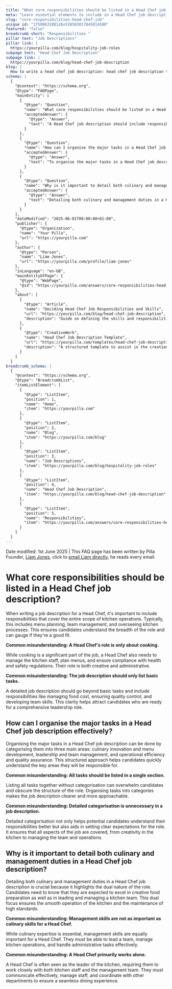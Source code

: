 ```yaml
---
title: "What core responsibilities should be listed in a Head Chef job description?"
meta: "Learn essential elements to include in a Head Chef job description, covering culinary innovation, team management, and operational duties."
slug: "core-responsibilities-head-chef-job"
unique id: "1750063288126x538503817845014500"
featured: "false"
breadcrumb short: "Responsibilities "
pillar text: "Job Descriptions"
pillar link: |
  https://yourpilla.com/blog/hospitality-job-roles
subpage text: "Head Chef Job Description"
subpage link: |
  https://yourpilla.com/blog/head-chef-job-description
blog: |
  How to write a head chef job description: head chef job description template included.
schema: |
  {
    "@context": "https://schema.org",
    "@type": "FAQPage",
    "mainEntity": [
      {
        "@type": "Question",
        "name": "What core responsibilities should be listed in a Head Chef job description?",
        "acceptedAnswer": {
          "@type": "Answer",
          "text": "A Head Chef job description should include responsibilities that cover all aspects of kitchen operations. This encompasses menu planning, team management, overseeing kitchen processes, managing food cost, ensuring quality control, and developing team skills. This comprehensive listing ensures candidates understand the full scope of the role and assess if they are a good fit."
        }
      },
      {
        "@type": "Question",
        "name": "How can I organise the major tasks in a Head Chef job description effectively?",
        "acceptedAnswer": {
          "@type": "Answer",
          "text": "To organise the major tasks in a Head Chef job description effectively, categorise them into three main areas: culinary innovation and menu development, leadership and team management, and operational efficiency and quality assurance. This structured approach helps in clarity and allows candidates to quickly grasp the key responsibilities."
        }
      },
      {
        "@type": "Question",
        "name": "Why is it important to detail both culinary and management duties in a Head Chef job description?",
        "acceptedAnswer": {
          "@type": "Answer",
          "text": "Detailing both culinary and management duties in a Head Chef job description is essential as it highlights the dual focus of the role. Candidates are informed that they need to excel in both creative food preparation and leading a kitchen team. This ensures effective leadership and maintenance of high operational standards in the kitchen."
        }
      }
    ],
    "dateModified": "2025-06-01T09:00:00+01:00",
    "publisher": {
      "@type": "Organization",
      "name": "Your Pilla",
      "url": "https://yourpilla.com"
    },
    "author": {
      "@type": "Person",
      "name": "Liam Jones",
      "url": "https://yourpilla.com/profile/liam-jones"
    },
    "inLanguage": "en-GB",
    "mainEntityOfPage": {
      "@type": "WebPage",
      "@id": "https://yourpilla.com/answers/core-responsibilities-head-chef-job"
    },
    "about": [
      {
        "@type": "Article",
        "name": "Deciding Head Chef Job Responsibilities and Skills",
        "url": "https://yourpilla.com/blog/head-chef-job-description",
        "description": "Guide on defining the skills and responsibilities necessary for a Head Chef, helping employers craft comprehensive job descriptions."
      },
      {
        "@type": "CreativeWork",
        "name": "Head Chef Job Description Template",
        "url": "https://yourpilla.com/templates/head-chef-job-description",
        "description": "A structured template to assist in the creation of detailed and effective job descriptions for Head Chef positions."
      }
    ]
  }
breadcrumb_schema: |
  {
    "@context": "https://schema.org",
    "@type": "BreadcrumbList",
    "itemListElement": [
      {
        "@type": "ListItem",
        "position": 1,
        "name": "Home",
        "item": "https://yourpilla.com"
      },
      {
        "@type": "ListItem",
        "position": 2,
        "name": "Blog",
        "item": "https://yourpilla.com/blog"
      },
      {
        "@type": "ListItem",
        "position": 3,
        "name": "Job Descriptions",
        "item": "https://yourpilla.com/blog/hospitality-job-roles"
      },
      {
        "@type": "ListItem",
        "position": 4,
        "name": "Head Chef Job Description",
        "item": "https://yourpilla.com/blog/head-chef-job-description"
      },
      {
        "@type": "ListItem",
        "position": 5,
        "name": "Responsibilities",
        "item": "https://yourpilla.com/answers/core-responsibilities-head-chef-job"
      }
    ]
  }
---
```


Date modified: 1st June 2025 | This FAQ page has been written by Pilla Founder, [Liam Jones](https://yourpilla.com/profile/liam-jones), click to [email Liam directly](https://mailto:liam@yourpilla.com), he reads every email.

# What core responsibilities should be listed in a Head Chef job description?

When writing a job description for a Head Chef, it's important to include responsibilities that cover the entire scope of kitchen operations. Typically, this includes menu planning, team management, and overseeing kitchen processes. This ensures candidates understand the breadth of the role and can gauge if they're a good fit.

**Common misunderstanding: A Head Chef's role is only about cooking.**

While cooking is a significant part of the job, a Head Chef also needs to manage the kitchen staff, plan menus, and ensure compliance with health and safety regulations. Their role is both creative and administrative.

**Common misunderstanding: The job description should only list basic tasks.**

A detailed job description should go beyond basic tasks and include responsibilities like managing food cost, ensuring quality control, and developing team skills. This clarity helps attract candidates who are ready for a comprehensive leadership role.

## How can I organise the major tasks in a Head Chef job description effectively?

Organising the major tasks in a Head Chef job description can be done by categorising them into three main areas: culinary innovation and menu development, leadership and team management, and operational efficiency and quality assurance. This structured approach helps candidates quickly understand the key areas they will be responsible for.

**Common misunderstanding: All tasks should be listed in a single section.**

Listing all tasks together without categorisation can overwhelm candidates and obscure the structure of the role. Organising tasks into categories makes the job description clearer and more approachable.

**Common misunderstanding: Detailed categorisation is unnecessary in a job description.**

Detailed categorisation not only helps potential candidates understand their responsibilities better but also aids in setting clear expectations for the role. It ensures that all aspects of the job are covered, from creativity in the kitchen to managing the team and operations.

## Why is it important to detail both culinary and management duties in a Head Chef job description?

Detailing both culinary and management duties in a Head Chef job description is crucial because it highlights the dual nature of the role. Candidates need to know that they are expected to excel in creative food preparation as well as in leading and managing a kitchen team. This dual focus ensures the smooth operation of the kitchen and the maintenance of high standards.

**Common misunderstanding: Management skills are not as important as culinary skills for a Head Chef.**

While culinary expertise is essential, management skills are equally important for a Head Chef. They must be able to lead a team, manage kitchen operations, and handle administrative tasks effectively.

**Common misunderstanding: A Head Chef primarily works alone.**

A Head Chef is often seen as the leader of the kitchen, requiring them to work closely with both kitchen staff and the management team. They must communicate effectively, manage staff, and coordinate with other departments to ensure a seamless dining experience.